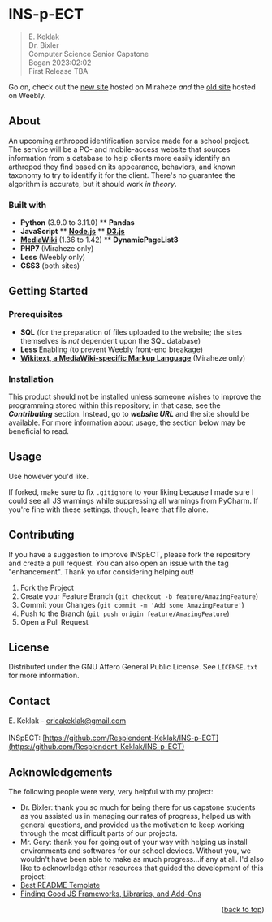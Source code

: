 <a name="readme-top"></a>
# INS-p-ECT
> E. Keklak\
> Dr. Bixler\
> Computer Science Senior Capstone\
> Began 2023:02:02\
> First Release TBA

Go on, check out the [new site](https://inspect.miraheze.org/wiki/Main_Page) hosted on Miraheze *and* the [old site](https://ins-p-ect.weebly.com) hosted on Weebly.

## About
An upcoming arthropod identification service made for a school project. The service will be a PC- and mobile-access website that sources information from a database to help clients more easily identify an arthropod they find based on its appearance, behaviors, and known taxonomy to try to identify it for the client. There's no guarantee the algorithm is accurate, but it should work *in theory*.
### Built with
* **Python** (3.9.0 to 3.11.0)
** **Pandas**
* **JavaScript**
** **[Node.js](https://nodejs.org/en/)**
** **[D3.js](https://d3js.org)**
* **[MediaWiki](https://www.mediawiki.org/wiki/MediaWiki)** (1.36 to 1.42)
** **DynamicPageList3**
* **PHP7** (Miraheze only)
* **Less** (Weebly only)
* **CSS3** (both sites)

## Getting Started
### Prerequisites
* **SQL** (for the preparation of files uploaded to the website; the sites themselves is *not* dependent upon the SQL database)
* **Less** Enabling (to prevent Weebly front-end breakage)
* **[Wikitext, a MediaWiki-specific Markup Language](https://en.wikipedia.org/wiki/Help:Wikitext)** (Miraheze only)

### Installation
This product should not be installed unless someone wishes to improve the programming stored within this repository; in that case, see the ***Contributing*** section. Instead, go to ***website URL*** and the site should be available. For more information about usage, the section below may be beneficial to read.
## Usage
Use however you'd like.

If forked, make sure to fix `.gitignore` to your liking because I made sure I could see all JS warnings while suppressing all warnings from PyCharm. If you're fine with these settings, though, leave that file alone.
## Contributing
If you have a suggestion to improve INSpECT, please fork the repository and create a pull request. You can also open an issue with the tag "enhancement". Thank yo ufor considering helping out!

1. Fork the Project
2. Create your Feature Branch (`git checkout -b feature/AmazingFeature`)
3. Commit your Changes (`git commit -m 'Add some AmazingFeature'`)
4. Push to the Branch (`git push origin feature/AmazingFeature`)
5. Open a Pull Request
## License
Distributed under the GNU Affero General Public License. See `LICENSE.txt` for more information.
## Contact
E. Keklak - ericakeklak@gmail.com<br><br>INSpECT: [https://github.com/Resplendent-Keklak/INS-p-ECT](https://github.com/Resplendent-Keklak/INS-p-ECT)
## Acknowledgements
The following people were very, very helpful with my project:
 - Dr. Bixler: thank you so much for being there for us capstone students as you assisted us in managing our rates of progress, helped us with general questions, and provided us the motivation to keep working through the most difficult parts of our projects.
 - Mr. Gery: thank you for going out of your way with helping us install environments and softwares for our school devices. Without you, we wouldn't have been able to make as much progress...if any at all.
I'd also like to acknowledge other resources that guided the development of this project:
 - [Best README Template](https://github.com/othneildrew/Best-README-Template)
 - [Finding Good JS Frameworks, Libraries, and Add-Ons](https://newrelic.com/blog/best-practices/best-javascript-libraries-frameworks)
<p align="right">(<a href="#readme-top">back to top</a>)</p>
